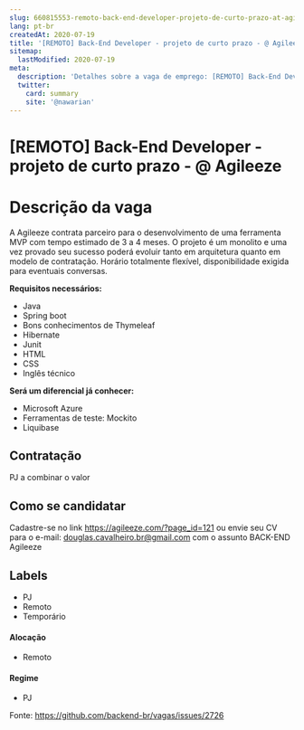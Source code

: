 ```yaml
---
slug: 660815553-remoto-back-end-developer-projeto-de-curto-prazo-at-agileeze
lang: pt-br
createdAt: 2020-07-19
title: '[REMOTO] Back-End Developer - projeto de curto prazo - @ Agileeze - Vaga de Emprego'
sitemap:
  lastModified: 2020-07-19
meta:
  description: 'Detalhes sobre a vaga de emprego: [REMOTO] Back-End Developer - projeto de curto prazo - @ Agileeze'
  twitter:
    card: summary
    site: '@nawarian'
---
```


# [REMOTO] Back-End Developer - projeto de curto prazo - @ Agileeze

# Descrição da vaga
A Agileeze contrata parceiro para o desenvolvimento de uma ferramenta MVP com tempo estimado de 3 a 4 meses. O projeto é um monolito e uma vez provado seu sucesso poderá evoluir tanto em arquitetura quanto em modelo de contratação.
Horário totalmente flexível, disponibilidade exigida para eventuais conversas.

**Requisitos necessários:**
- Java 
- Spring boot
- Bons conhecimentos de Thymeleaf
- Hibernate 
- Junit
- HTML
- CSS
- Inglês técnico

**Será um diferencial já conhecer:** 
- Microsoft Azure
- Ferramentas de teste: Mockito
- Liquibase

## Contratação
PJ a combinar o valor

## Como se candidatar
Cadastre-se no link https://agileeze.com/?page_id=121 ou envie seu CV para o e-mail: douglas.cavalheiro.br@gmail.com com o assunto BACK-END Agileeze 

## Labels
- PJ
- Remoto
- Temporário

#### Alocação
- Remoto

#### Regime
- PJ





Fonte: https://github.com/backend-br/vagas/issues/2726